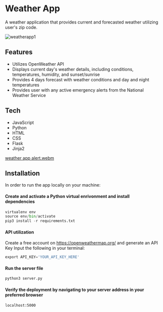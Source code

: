 # Weather App
A weather application that provides current and forecasted weather utilizing user's zip code.

![weatherapp1](https://user-images.githubusercontent.com/110854972/210621861-2fa6c6ce-e4bd-4ec3-8bc5-437941b5af87.gif)
 

## Features
- Utilizes OpenWeather API 
- Displays current day's weather details, including conditions, temperatures, humidity, and sunset/sunrise
- Provides 4 days forecast with weather conditions and day and night temperatures
- Provides user with any active emergency alerts from the National Weather Service

## Tech
- JavaScript
- Python
- HTML
- CSS
- Flask
- Jinja2


[weather app alert.webm](https://user-images.githubusercontent.com/110854972/210629070-2cad8637-81e3-4b7d-aa81-31777c4c8ba8.webm)

## Installation

In order to run the app locally on your machine: 

#### Create and activate a Python virtual enrivonment and install dependencies
````python
virtualenv env
source env/bin/activate
pip3 install -r requirements.txt
````
#### API utilization
Create a free account on https://openweathermap.org/ and generate an API Key
Input the following in your terminal: 
````python
export API_KEY='YOUR_API_KEY_HERE'
````

#### Run the server file
````python
python3 server.py
````
#### Verify the deployment by navigating to your server address in your preferred browser
```
localhost:5000
```




